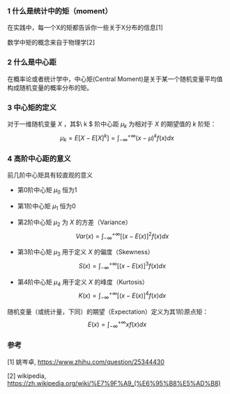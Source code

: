 ### 1 什么是统计中的矩（moment）

在实践中，每一个X的矩都告诉你一些关于X分布的信息[1]

数学中矩的概念来自于物理学[2]

### 2 什么是中心距

在概率论或者统计学中，中心矩(Central Moment)是关于某一个随机变量平均值构成随机变量的概率分布的矩。

### 3 中心矩的定义

对于一维随机变量$\ X$ ，其$\ k $ 阶中心距$\ \mu_{k}$ 为相对于$\ X$ 的期望值的$\ k$ 阶矩：
$$
\mu_{k} = E[X-E[X]^{k}] = \int_{-\infty}^{+\infty}(x-\mu)^{k}f(x)dx
$$

### 4 高阶中心距的意义

前几阶中心矩具有较直观的意义

* 第0阶中心矩 $\mu_{0}$ 恒为1

* 第1阶中心矩 $\mu_{1}$ 恒为0

* 第2阶中心矩 $\mu_{2}$ 为 $X$ 的方差（Variance）
  $$
  Var(x) = \int_{-\infty}^{+\infty} [(x-E(x)]^{2}f(x)dx
  $$

* 第3阶中心矩 $ \mu_{3}$ 用于定义 $X$ 的偏度（Skewness）
  $$
  S(x) = \int_{-\infty}^{+\infty} [(x-E(x)]^{3}f(x)dx
  $$

* 第4阶中心矩 $\mu_{4}$ 用于定义 $X$ 的峰度（Kurtosis）
  $$
  K(x) = \int_{-\infty}^{+\infty} [(x-E(x)]^{4}f(x)dx
  $$


随机变量（或统计量，下同）的期望（Expectation）定义为其1阶原点矩：
$$
E(x) = \int_{-\infty}^{+\infty}xf(x)dx
$$

### 参考

[1] 姚岑卓, https://www.zhihu.com/question/25344430

[2] wikipedia, https://zh.wikipedia.org/wiki/%E7%9F%A9_(%E6%95%B8%E5%AD%B8)